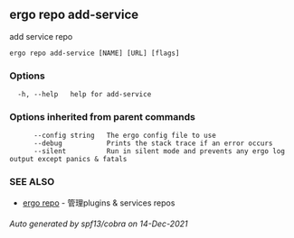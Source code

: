 ## ergo repo add-service

add service repo

```
ergo repo add-service [NAME] [URL] [flags]
```

### Options

```
  -h, --help   help for add-service
```

### Options inherited from parent commands

```
      --config string   The ergo config file to use
      --debug           Prints the stack trace if an error occurs
      --silent          Run in silent mode and prevents any ergo log output except panics & fatals
```

### SEE ALSO

* [ergo repo](ergo_repo.md)	 - 管理plugins & services repos

###### Auto generated by spf13/cobra on 14-Dec-2021
